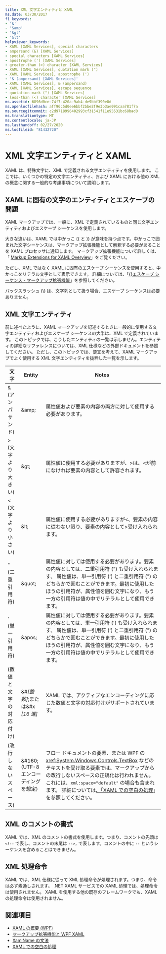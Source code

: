 ```yaml
---
title: XML 文字エンティティと XAML
ms.date: 03/30/2017
f1_keywords:
- '&'
- '&amp'
- '&gt'
- '&lt'
helpviewer_keywords:
- XAML [XAML Services], special characters
- ampersand (&) [XAML Services]
- special characters [XAML Services]
- apostrophe (') [XAML Services]
- greater-than (>) character [XAML Services]
- XAML [XAML Services], quotation mark (")
- XAML [XAML Services], apostrophe (')
- '& (ampersand) [XAML Services]'
- XAML [XAML Services], & (ampersand)
- XAML [XAML Services], escape sequence
- quotation mark (") [XAML Services]
- less-than (<) character [XAML Services]
ms.assetid: 6896d0ce-74f7-420a-9ab4-de9bbf390e8d
ms.openlocfilehash: aff96c5d0ee6bbf2bbe2f9e3b3ae091caa781f7a
ms.sourcegitcommit: c2d9718996402993cf31541f11e95531bc68bad0
ms.translationtype: MT
ms.contentlocale: ja-JP
ms.lasthandoff: 02/27/2020
ms.locfileid: "81432720"
---
```

# <a name="xml-character-entities-and-xaml"></a>XML 文字エンティティと XAML

XAML は、特殊文字に、XML で定義される文字エンティティを使用します。 ここでは、いくつかの特定の文字エンティティ、および XAML における他の XML の概念に関する一般的な考慮事項について説明します。

## <a name="character-entities-and-escaping-issues-that-are-unique-to-xaml"></a>XAML に固有の文字のエンティティとエスケープの問題

XAML マークアップでは、一般に、XML で定義されているものと同じ文字エンティティおよびエスケープ シーケンスを使用します。

大きな違いは、XAML では中かっこ ({ と }) が意味を持つ点です。中かっこで囲まれた文字シーケンスは、マークアップ拡張機能として解釈する必要があることを XAML プロセッサに通知します。 マークアップ拡張機能について詳しくは、「 [Markup Extensions for XAML Overview](markup-extensions-overview.md)」をご覧ください。

ただし、XML ではなく XAML に固有のエスケープ シーケンスを使用すると、中かっこをリテラル文字として表示できます。 詳細については、「[{}エスケープ シーケンス - マークアップ拡張機能](escape-sequence-markup-extension.md)」を参照してください。

バックスラッシュ (\\) は、文字列として扱う場合、エスケープ シーケンスは必要ありません。

## <a name="xml-character-entities"></a>XML 文字エンティティ

前に述べたように、XAML マークアップを記述するときに一般的に使用する文字エンティティおよびエスケープ シーケンスの大半は、XML で定義されています。 このトピックでは、こうしたエンティティの一覧は示しません。エンティティの詳細なリファレンスについては、XML 仕様などの外部ドキュメントを参照してください。 ただし、このトピックでは、便宜を考えて、XAML マークアップでよく使用する XML 文字エンティティを抜粋した一覧を示します。

|文字|Entity|Notes|
|---------------|------------|-----------|
|& (アンパサンド)|\&amp;|属性値および要素の内容の両方に対して使用する必要があります。|
|> (文字より大きい)|\&gt;|属性値に使用する必要がありますが、>は、<が前になければ要素の内容として許容されます。|
|< (文字より小さい)|\&lt;|属性値に使用する必要がありますが\<、要素の内容に従わない限り、要素の内容として>受け入れられます。|
|" (二重引用符)|\&quot;|属性値に対しては使用する必要があります。要素の内容としては、二重引用符 (") も受け入れられます、 属性値は、単一引用符 (') と二重引用符 (") のどちらかで囲むことができます。最初に使用したほうの引用符が、属性値を囲む文字になり、もう一方の引用符は値の中でリテラルとして使用できます。|
|' (単一引用符)|\&apos;|属性値に対しては使用する必要があります。要素の内容としては、単一引用符 (') も受け入れられます、 属性値は、単一引用符 (') と二重引用符 (") のどちらかで囲むことができます。最初に使用したほうの引用符が、属性値を囲む文字になり、もう一方の引用符は値の中でリテラルとして使用できます。|
|(数値と文字の対応付け)|&#*[整数]*;または&#x *[16 進]*|XAML では、アクティブなエンコーディングに応じた数値と文字の対応付けがサポートされています。|
|(改行しないスペース)|&\#160;(UTF-8 エンコーディングを想定)|フロー ドキュメントの要素、または WPF の <xref:System.Windows.Controls.TextBox> などのテキストを受け取る要素では、マークアップからの改行しないスペースの正規化は行われません。これには、`xml:space="default"` の場合も含まれます。 詳細については[、「XAML での空白の処理](white-space-processing.md)」を参照してください。|

## <a name="xml-comment-format"></a>XML のコメントの書式

XAML では、XML のコメントの書式を使用します。つまり、コメントの先頭は `<!--` で表し、コメントの末尾は `-->,` で表します。コメントの中に `--` というシーケンスを含めることはできません。

## <a name="xml-processing-instructions"></a>XML 処理命令

XAML では、XML 仕様に従って XML 処理命令が処理されます。つまり、命令は必ず素通しされます。 .NET XAML サービスでの XAML 処理では、処理命令は使用されません。 XAML を使用する他の既存のフレームワークでも、XAML の処理命令は使用されません。

## <a name="see-also"></a>関連項目

- [XAML の概要 (WPF)](../fundamentals/xaml.md)
- [マークアップ拡張機能と WPF XAML](../../framework/wpf/advanced/markup-extensions-and-wpf-xaml.md)
- [XamlName の文法](xamlname-grammar.md)
- [XAML での空白の処理](white-space-processing.md)
